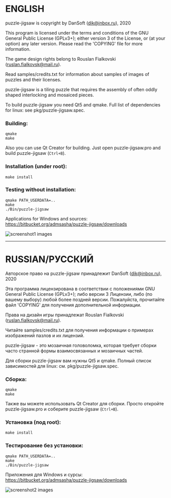 # ENGLISH #

puzzle-jigsaw is copyright by DanSoft (dik@inbox.ru), 2020

This program is licensed under the terms and conditions of
the GNU General Public License (GPLv3+); either version
3 of the License, or (at your option) any later version.
Please read the 'COPYING' file for more information.

The game design rights belong to Rouslan Fialkovski (ruslan.fialkovsk@mail.ru).

Read samples/credits.txt for information about samples of images of puzzles and their licenses.

puzzle-jigsaw  is a tiling puzzle that requires the assembly 
of often oddly shaped interlocking and mosaiced pieces.

To build puzzle-jigsaw you need Qt5 and qmake.
Full list of dependencies for linux: see pkg/puzzle-jigsaw.spec.

### Building: ###
~~~~
qmake
make
~~~~
Also you can use Qt Creator for building.
Just open puzzle-jigsaw.pro and build puzzle-jigsaw (`Ctrl+B`).

### Installation (under root): ###
~~~~
make install
~~~~

### Testing without installation: ###
~~~~
qmake PATH_USERDATA=..
make
./Bin/puzzle-jigsaw
~~~~

Applications for Windows and sources:
https://bitbucket.org/admsasha/puzzle-jigsaw/downloads


![screenshot1 images](https://bitbucket.org/admsasha/puzzle-jigsaw/raw/master/screenshots/screenshot1.png)

***

# RUSSIAN/РУССКИЙ #
Авторское право на puzzle-jigsaw принадлежит DanSoft (dik@inbox.ru), 2020

Эта программа лицензирована в соответствии с положениями GNU
General Public License (GPLv3+); либо версии 3 Лицензии, либо
(по вашему выбору) любой более поздней версии. Пожалуйста,
прочитайте файл 'COPYING' для получения дополнительной
информации.

Права на дизайн игры принадлежат  Rouslan Fialkovski (ruslan.fialkovsk@mail.ru).

Читайте samples/credits.txt для получения информации о примерах изображений пазлов и их лицензий.
 
puzzle-jigsaw - это мозаичная головоломка, которая требует сборки
часто странной формы взаимосвязанных и мозаичных частей.

Для сборки puzzle-jigsaw вам нужны Qt5 и qmake.
Полный список зависимостей для linux: см. pkg/puzzle-jigsaw.spec.

### Сборка: ###
~~~~
qmake
make
~~~~
Также вы можете использовать Qt Creator для сборки.
Просто откройте puzzle-jigsaw.pro и соберите puzzle-jigsaw (`Ctrl+B`).

### Установка (под root): ###
~~~~
make install
~~~~

### Тестирование без установки: ###
~~~~
qmake PATH_USERDATA=..
make
./Bin/puzzle-jigsaw
~~~~

Приложения для Windows и сурсы:
https://bitbucket.org/admsasha/puzzle-jigsaw/downloads


![screenshot2 images](https://bitbucket.org/admsasha/puzzle-jigsaw/raw/master/screenshots/screenshot1.png)
